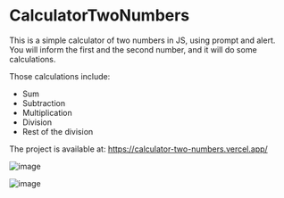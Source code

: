 # CalculatorTwoNumbers
This is a simple calculator of two numbers in JS, using prompt and alert.
You will inform the first and the second number, and it will do some calculations.

Those calculations include:
- Sum
- Subtraction
- Multiplication
- Division
- Rest of the division

The project is available at: https://calculator-two-numbers.vercel.app/

![image](https://github.com/GHTassinari/CalculatorTwoNumbers/assets/102005103/85c1ff3b-2a08-4c99-8b76-6cee30e8c008)

![image](https://github.com/GHTassinari/CalculatorTwoNumbers/assets/102005103/0ce34ab9-3fe8-4a0e-b448-f74b356243d9)


